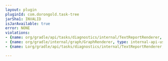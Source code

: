 ```yaml
---
layout: plugin
pluginId: com.dorongold.task-tree
jarSha1: INVALID
isJarAvailable: true
error: NONE
violations:
- {name: org/gradle/api/tasks/diagnostics/internal/TextReportRenderer, type: internal-api-usage}
- {name: org/gradle/internal/graph/GraphRenderer, type: internal-api-usage}
- {name: Lorg/gradle/api/tasks/diagnostics/internal/TextReportRenderer;, type: internal-api-usage}

---
```

